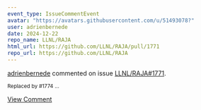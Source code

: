 ```yaml
---
event_type: IssueCommentEvent
avatar: "https://avatars.githubusercontent.com/u/51493078?"
user: adrienbernede
date: 2024-12-22
repo_name: LLNL/RAJA
html_url: https://github.com/LLNL/RAJA/pull/1771
repo_url: https://github.com/LLNL/RAJA
---
```


<a href='https://github.com/adrienbernede' target='_blank'>adrienbernede</a> commented on issue <a href='https://github.com/LLNL/RAJA/pull/1771' target='_blank'>LLNL/RAJA#1771</a>.

<small>Replaced by #1774 ...</small>

<a href='https://github.com/LLNL/RAJA/pull/1771' target='_blank'>View Comment</a>